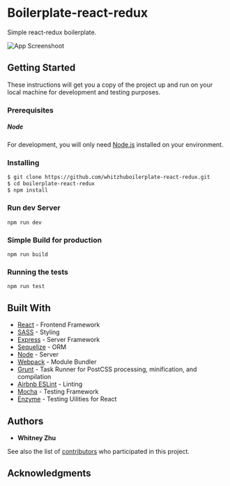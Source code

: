 # Boilerplate-react-redux

Simple react-redux boilerplate.

![App Screenshoot](link)

## Getting Started
These instructions will get you a copy of the project up and run on your local machine for development and testing purposes. 

### Prerequisites

##### Node
For development, you will only need [Node.js](http://nodejs.org/) installed on your environment. 

### Installing

```sh
$ git clone https://github.com/whitzhuboilerplate-react-redux.git
$ cd boilerplate-react-redux
$ npm install
```


### Run dev Server

```
npm run dev
```

### Simple Build for production

```
npm run build
```

### Running the tests

```
npm run test
```

## Built With

* [React](https://facebook.github.io/react/) - Frontend Framework
* [SASS](http://sass-lang.com/) - Styling
* [Express](https://expressjs.com/) - Server Framework
* [Sequelize](http://docs.sequelizejs.com/) - ORM
* [Node](https://nodejs.org/) - Server
* [Webpack](https://webpack.github.io/) - Module Bundler
* [Grunt](https://gruntjs.com/) - Task Runner for PostCSS processing, minification, and compilation
* [Airbnb ESLint](https://github.com/airbnb/javascript/tree/master/packages/eslint-config-airbnb) - Linting
* [Mocha](https://mochajs.org/) - Testing Framework
* [Enzyme](https://mochajs.org/) - Testing Uilities for React

## Authors

* **Whitney Zhu** 

See also the list of [contributors](https://github.com/whitzhu/boilerplate-react-redux/contributors) who participated in this project.


## Acknowledgments





